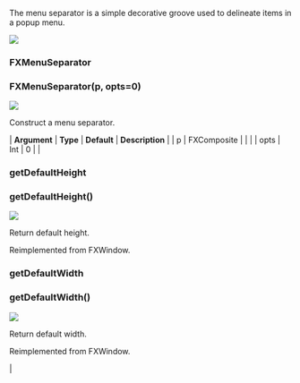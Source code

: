 The menu separator is a simple decorative groove used to delineate items in a popup menu.

![](../SIMACAERefImages/gui-fxmenuseparator.png)

### FXMenuSeparator

###

### FXMenuSeparator(p, opts=0)

![](../IconsReference/butix_top_wline.png)

Construct a menu separator.

| **Argument** | **Type** | **Default** | **Description** |
| p | FXComposite | | |
| opts | Int | 0 | |

### getDefaultHeight

###

### getDefaultHeight()

![](../IconsReference/butix_top_wline.png)

Return default height.

Reimplemented from FXWindow.

### getDefaultWidth

###

### getDefaultWidth()

![](../IconsReference/butix_top_wline.png)

Return default width.

Reimplemented from FXWindow.

|
